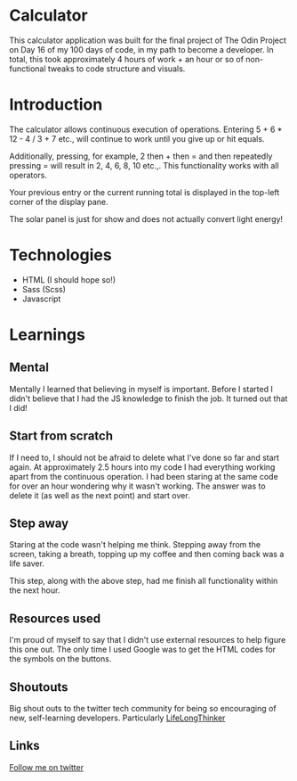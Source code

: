 # Calculator

This calculator application was built for the final project of The Odin Project on Day 16 of my 100 days of code, in my path to become a developer. In total, this took approximately 4 hours of work + an hour or so of non-functional tweaks to code structure and visuals.

# Introduction

The calculator allows continuous execution of operations. Entering 5 + 6 \* 12 - 4 / 3 + 7 etc., will continue to work until you give up or hit equals.

Additionally, pressing, for example, 2 then + then = and then repeatedly pressing = will result in 2, 4, 6, 8, 10 etc.,. This functionality works with all operators.

Your previous entry or the current running total is displayed in the top-left corner of the display pane.

The solar panel is just for show and does not actually convert light energy!

# Technologies

- HTML (I should hope so!)
- Sass (Scss)
- Javascript

# Learnings

## Mental

Mentally I learned that believing in myself is important. Before I started I didn't believe that I had the JS knowledge to finish the job. It turned out that I did!

## Start from scratch

If I need to, I should not be afraid to delete what I've done so far and start again. At approximately 2.5 hours into my code I had everything working apart from the continuous operation. I had been staring at the same code for over an hour wondering why it wasn't working. The answer was to delete it (as well as the next point) and start over.

## Step away

Staring at the code wasn't helping me think. Stepping away from the screen, taking a breath, topping up my coffee and then coming back was a life saver.

This step, along with the above step, had me finish all functionality within the next hour.

## Resources used

I'm proud of myself to say that I didn't use external resources to help figure this one out. The only time I used Google was to get the HTML codes for the symbols on the buttons.

## Shoutouts

Big shout outs to the twitter tech community for being so encouraging of new, self-learning developers. Particularly [LifeLongThinker](https://www.twitter.com/LifeLongThinker)

## Links

[Follow me on twitter](https://www.twitter.com/LifeLongThinker)
